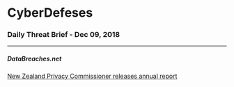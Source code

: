# CyberDefeses
### Daily Threat Brief - Dec 09, 2018

 
-----
 
##### DataBreaches.net
[New Zealand Privacy Commissioner releases annual report](https://www.databreaches.net/new-zealand-privacy-commissioner-releases-annual-report/)
 
